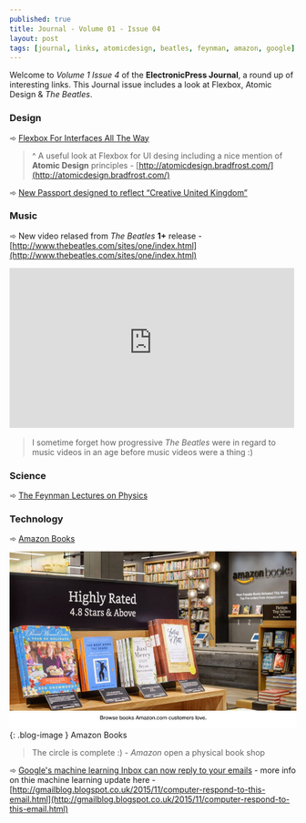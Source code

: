 ```yaml
---
published: true
title: Journal - Volume 01 - Issue 04
layout: post
tags: [journal, links, atomicdesign, beatles, feynman, amazon, google]
---
```

Welcome to _Volume 1 Issue 4_ of the **ElectronicPress Journal**, a round up of interesting links. This Journal issue includes a look at Flexbox, Atomic Design & _The Beatles_.

### Design

➾ [Flexbox For Interfaces All The Way](http://www.smashingmagazine.com/2015/11/flexbox-interfaces-tracks-case-study/)

> ^ A useful look at Flexbox for UI desing including a nice mention of **Atomic Design** principles - [http://atomicdesign.bradfrost.com/](http://atomicdesign.bradfrost.com/)

➾ [New Passport designed to reflect “Creative United Kingdom”](http://www.designweek.co.uk/new-passport-designed-to-reflect-creative-united-kingdom/)

### Music

➾ New video relased from _The Beatles_ **1+** release - [http://www.thebeatles.com/sites/one/index.html](http://www.thebeatles.com/sites/one/index.html)

<iframe width="500" height="281" src="https://www.youtube-nocookie.com/embed/S-rB0pHI9fU?rel=0" frameborder="0" allowfullscreen></iframe>

> I sometime forget how progressive _The Beatles_ were in regard to music videos in an age before music videos were a thing :)

### Science

➾ [The Feynman Lectures on Physics](http://feynmanlectures.caltech.edu/index.html)

### Technology

➾ [Amazon Books](http://www.amazon.com/gp/browse.html/ref=pe_2270130_154133930_pe_button/?tag=skim1x149953-20&node=13270229011)

![Amazon Books](https://raw.githubusercontent.com/whitingx/whitingx.github.io/master/_posts/images/amazon-bookshop.jpg "Amazon Books"){: .blog-image }
<span class="blog-image-caption">Amazon Books</span>

> The circle is complete :) - _Amazon_ open a physical book shop

➾ [Google's machine learning Inbox can now reply to your emails](http://www.wired.co.uk/news/archive/2015-11/03/google-smart-reply-machine-learning-email) - more info on thie machine learning update here - [http://gmailblog.blogspot.co.uk/2015/11/computer-respond-to-this-email.html](http://gmailblog.blogspot.co.uk/2015/11/computer-respond-to-this-email.html)